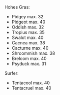 Hohes Gras:
- Pidgey max. 32
- Pidgeot max. 40
- Oddish max. 32
- Tropius max. 35
- Swalot max. 40
- Cacnea max. 38
- Cacturne max. 40
- Shroommish max. 38
- Breloom max. 40
- Psyduck max. 31

Surfer:
- Tentacool max. 40
- Tentacruel max. 40
